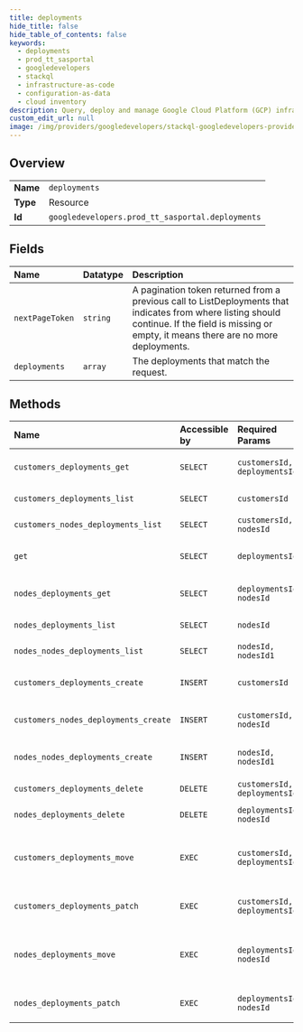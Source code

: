 ```yaml
---
title: deployments
hide_title: false
hide_table_of_contents: false
keywords:
  - deployments
  - prod_tt_sasportal
  - googledevelopers    
  - stackql
  - infrastructure-as-code
  - configuration-as-data
  - cloud inventory
description: Query, deploy and manage Google Cloud Platform (GCP) infrastructure and resources using SQL
custom_edit_url: null
image: /img/providers/googledevelopers/stackql-googledevelopers-provider-featured-image.png
---
```

  
    

## Overview
<table><tbody>
<tr><td><b>Name</b></td><td><code>deployments</code></td></tr>
<tr><td><b>Type</b></td><td>Resource</td></tr>
<tr><td><b>Id</b></td><td><code>googledevelopers.prod_tt_sasportal.deployments</code></td></tr>
</tbody></table>

## Fields
| Name | Datatype | Description |
|:-----|:---------|:------------|
| `nextPageToken` | `string` | A pagination token returned from a previous call to ListDeployments that indicates from where listing should continue. If the field is missing or empty, it means there are no more deployments. |
| `deployments` | `array` | The deployments that match the request. |
## Methods
| Name | Accessible by | Required Params | Description |
|:-----|:--------------|:----------------|:------------|
| `customers_deployments_get` | `SELECT` | `customersId, deploymentsId` | Returns a requested deployment. |
| `customers_deployments_list` | `SELECT` | `customersId` | Lists deployments. |
| `customers_nodes_deployments_list` | `SELECT` | `customersId, nodesId` | Lists deployments. |
| `get` | `SELECT` | `deploymentsId` | Returns a requested deployment. |
| `nodes_deployments_get` | `SELECT` | `deploymentsId, nodesId` | Returns a requested deployment. |
| `nodes_deployments_list` | `SELECT` | `nodesId` | Lists deployments. |
| `nodes_nodes_deployments_list` | `SELECT` | `nodesId, nodesId1` | Lists deployments. |
| `customers_deployments_create` | `INSERT` | `customersId` | Creates a new deployment. |
| `customers_nodes_deployments_create` | `INSERT` | `customersId, nodesId` | Creates a new deployment. |
| `nodes_nodes_deployments_create` | `INSERT` | `nodesId, nodesId1` | Creates a new deployment. |
| `customers_deployments_delete` | `DELETE` | `customersId, deploymentsId` | Deletes a deployment. |
| `nodes_deployments_delete` | `DELETE` | `deploymentsId, nodesId` | Deletes a deployment. |
| `customers_deployments_move` | `EXEC` | `customersId, deploymentsId` | Moves a deployment under another node or customer. |
| `customers_deployments_patch` | `EXEC` | `customersId, deploymentsId` | Updates an existing deployment. |
| `nodes_deployments_move` | `EXEC` | `deploymentsId, nodesId` | Moves a deployment under another node or customer. |
| `nodes_deployments_patch` | `EXEC` | `deploymentsId, nodesId` | Updates an existing deployment. |

